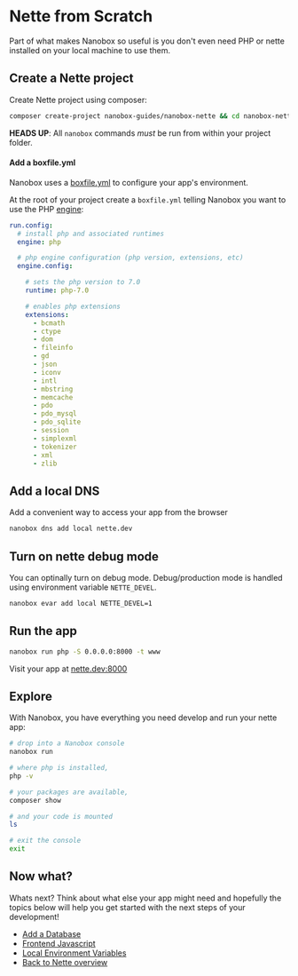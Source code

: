 # Nette from Scratch
Part of what makes Nanobox so useful is you don't even need PHP or nette installed on your local machine to use them.

## Create a Nette project
Create Nette project using composer:

```bash
composer create-project nanobox-guides/nanobox-nette && cd nanobox-nette
```

**HEADS UP**: All `nanobox` commands *must* be run from within your project folder.

#### Add a boxfile.yml
Nanobox uses a <a href="https://docs.nanobox.io/boxfile/" target="\_blank">boxfile.yml</a> to configure your app's environment.

At the root of your project create a `boxfile.yml` telling Nanobox you want to use the PHP <a href="https://docs.nanobox.io/engines/" target="\_blank">engine</a>:

```yaml
run.config:
  # install php and associated runtimes
  engine: php

  # php engine configuration (php version, extensions, etc)
  engine.config:

    # sets the php version to 7.0
    runtime: php-7.0

    # enables php extensions
    extensions:
      - bcmath
      - ctype
      - dom
      - fileinfo
      - gd
      - json
      - iconv
      - intl
      - mbstring
      - memcache
      - pdo
      - pdo_mysql
      - pdo_sqlite
      - session
      - simplexml
      - tokenizer
      - xml
      - zlib
```

## Add a local DNS
Add a convenient way to access your app from the browser

```bash
nanobox dns add local nette.dev
```

## Turn on nette debug mode
You can optinally turn on debug mode. Debug/production mode is handled using environment variable `NETTE_DEVEL`.

```bash
nanobox evar add local NETTE_DEVEL=1
```

## Run the app

```bash
nanobox run php -S 0.0.0.0:8000 -t www
```

Visit your app at <a href="http://nette.dev:8000" target="\_blank">nette.dev:8000</a>

## Explore
With Nanobox, you have everything you need develop and run your nette app:

```bash
# drop into a Nanobox console
nanobox run

# where php is installed,
php -v

# your packages are available,
composer show

# and your code is mounted
ls

# exit the console
exit
```

## Now what?
Whats next? Think about what else your app might need and hopefully the topics below will help you get started with the next steps of your development!

* [Add a Database](/php/nette/add-a-database)
* [Frontend Javascript](/php/nette/frontend-javascript)
* [Local Environment Variables](/php/nette/local-evars)
* [Back to Nette overview](/php/nette)
